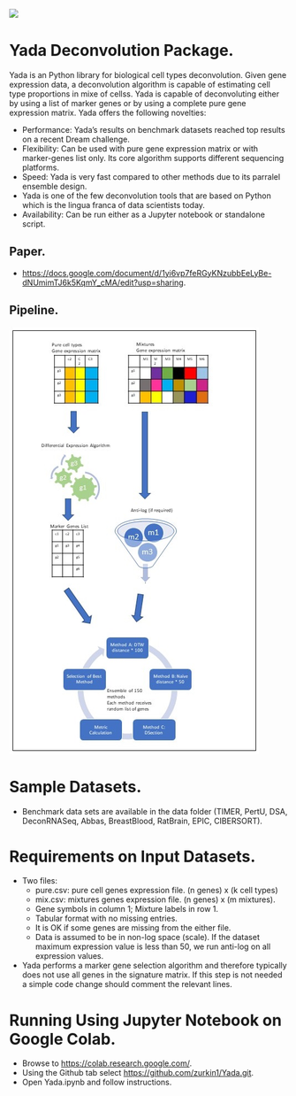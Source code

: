![](https://urszulaczerwinska.github.io/UCzPhDThesis/figures-ext/deconv.png)
# Yada Deconvolution Package.
Yada is an Python library for biological cell types deconvolution. Given gene expression data, a deconvolution algorithm is capable of estimating cell type proportions in mixe of cellss. Yada is capable of deconvoluting either by using a list of marker genes or by using a complete pure gene expression matrix. Yada offers the following novelties:

- Performance: Yada’s results on benchmark datasets reached top results on a recent Dream challenge.
- Flexibility: Can be used with pure gene expression matrix or with marker-genes list only. Its core algorithm supports different sequencing platforms.
- Speed: Yada is very fast compared to other methods due to its parralel ensemble design.
- Yada is one of the few deconvolution tools that are based on Python which is the lingua franca of data scientists today.
- Availability: Can be run either as a Jupyter notebook or standalone script.

## Paper.
- https://docs.google.com/document/d/1yi6vp7feRGyKNzubbEeLyBe-dNUmimTJ6k5KqmY_cMA/edit?usp=sharing.

## Pipeline.
![Yada Flow](/data/Yada.jpg)

# Sample Datasets.
- Benchmark data sets are available in the data folder (TIMER, PertU, DSA, DeconRNASeq, Abbas, BreastBlood, RatBrain, EPIC, CIBERSORT).

# Requirements on Input Datasets.
- Two files:
	- pure.csv: pure cell genes expression file. (n genes) x (k cell types)
	- mix.csv: mixtures genes expression file. (n genes) x (m mixtures).
	- Gene symbols in column 1; Mixture labels in row 1.
	- Tabular format with no missing entries.
	- It is OK if some genes are missing from the either file.
	- Data is assumed to be in non-log space (scale). If the dataset maximum expression value is less than 50, we run anti-log on all expression values.
- Yada performs a marker gene selection algorithm and therefore typically does not use all genes in the signature matrix. If this step is not needed a simple code change should comment the relevant lines.

# Running Using Jupyter Notebook on Google Colab.
- Browse to https://colab.research.google.com/.
- Using the Github tab select https://github.com/zurkin1/Yada.git.
- Open Yada.ipynb and follow instructions.
